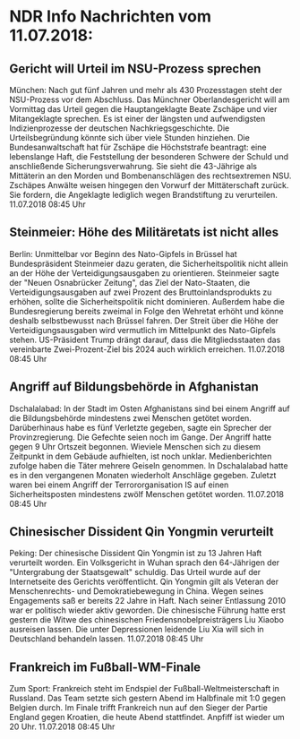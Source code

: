# NDR Info Nachrichten vom 11.07.2018:


## Gericht will Urteil im NSU-Prozess sprechen
München: Nach gut fünf Jahren und mehr als 430 Prozesstagen steht der NSU-Prozess vor dem Abschluss. Das Münchner Oberlandesgericht will am Vormittag das Urteil gegen die Hauptangeklagte Beate Zschäpe und vier Mitangeklagte sprechen. Es ist einer der längsten und aufwendigsten Indizienprozesse der deutschen Nachkriegsgeschichte. Die Urteilsbegründung könnte sich über viele Stunden hinziehen. Die Bundesanwaltschaft hat für Zschäpe die Höchststrafe beantragt: eine lebenslange Haft, die Feststellung der besonderen Schwere der Schuld und anschließende Sicherungsverwahrung. Sie sieht die 43-Jährige als Mittäterin an den Morden und Bombenanschlägen des rechtsextremen NSU. Zschäpes Anwälte weisen hingegen den Vorwurf der Mittäterschaft zurück. Sie fordern, die Angeklagte lediglich wegen Brandstiftung zu verurteilen. 11.07.2018 08:45 Uhr 

## Steinmeier: Höhe des Militäretats ist nicht alles
Berlin: Unmittelbar vor Beginn des Nato-Gipfels in Brüssel hat Bundespräsident Steinmeier dazu geraten, die Sicherheitspolitik nicht allein an der Höhe der Verteidigungsausgaben zu orientieren. Steinmeier sagte der "Neuen Osnabrücker Zeitung", das Ziel der Nato-Staaten, die Verteidigungsausgaben auf zwei Prozent des Bruttoinlandsprodukts zu erhöhen, sollte die Sicherheitspolitik nicht dominieren. Außerdem habe die Bundesregierung bereits zweimal in Folge den Wehretat erhöht und könne deshalb selbstbewusst nach Brüssel fahren. Der Streit über die Höhe der Verteidigungsausgaben wird vermutlich im Mittelpunkt des Nato-Gipfels stehen. US-Präsident Trump drängt darauf, dass die Mitgliedsstaaten das vereinbarte Zwei-Prozent-Ziel bis 2024 auch wirklich erreichen. 11.07.2018 08:45 Uhr 

## Angriff auf Bildungsbehörde in Afghanistan
Dschalalabad: In der Stadt im Osten Afghanistans sind bei einem Angriff auf die Bildungsbehörde mindestens zwei Menschen getötet worden. Darüberhinaus habe es fünf Verletzte gegeben, sagte ein Sprecher der Provinzregierung. Die Gefechte seien noch im Gange. Der Angriff hatte gegen 9 Uhr Ortszeit begonnen. Wieviele Menschen sich zu diesem Zeitpunkt in dem Gebäude aufhielten, ist noch unklar. Medienberichten zufolge haben die Täter mehrere Geiseln genommen. In Dschalalabad hatte es in den vergangenen Monaten wiederholt Anschläge gegeben. Zuletzt waren bei einem Angriff der Terrororganisation IS auf einen Sicherheitsposten mindestens zwölf Menschen getötet worden. 11.07.2018 08:45 Uhr 

## Chinesischer Dissident Qin Yongmin verurteilt
Peking: Der chinesische Dissident Qin Yongmin ist zu 13 Jahren Haft verurteilt worden. Ein Volksgericht in Wuhan sprach den 64-Jährigen der "Untergrabung der Staatsgewalt" schuldig. Das Urteil wurde auf der Internetseite des Gerichts veröffentlicht. Qin Yongmin gilt als Veteran der Menschenrechts- und Demokratiebewegung in China. Wegen seines Engagements saß er bereits 22 Jahre in Haft. Nach seiner Entlassung 2010 war er politisch wieder aktiv geworden. Die chinesische Führung hatte erst gestern die Witwe des chinesischen Friedensnobelpreisträgers Liu Xiaobo ausreisen lassen. Die unter Depressionen leidende Liu Xia will sich in Deutschland behandeln lassen. 11.07.2018 08:45 Uhr 

## Frankreich im Fußball-WM-Finale
Zum Sport: Frankreich steht im Endspiel der Fußball-Weltmeisterschaft in Russland. Das Team setzte sich gestern Abend im Halbfinale mit 1:0 gegen Belgien durch. Im Finale trifft Frankreich nun auf den Sieger der Partie England gegen Kroatien, die heute Abend stattfindet. Anpfiff ist wieder um 20 Uhr. 11.07.2018 08:45 Uhr 
